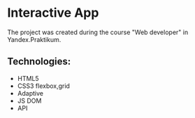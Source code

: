 # Interactive App
The project was created during the course "Web developer" in Yandex.Praktikum.
## Technologies:
 - HTML5 
 - CSS3 flexbox,grid
 - Adaptive
 - JS DOM
 - API



 

